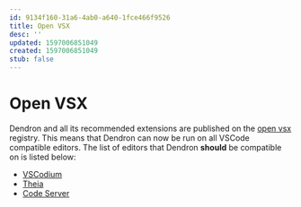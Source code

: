 ```yaml
---
id: 9134f160-31a6-4ab0-a640-1fce466f9526
title: Open VSX
desc: ''
updated: 1597006851049
created: 1597006851049
stub: false
---
```


# Open VSX

Dendron and all its recommended extensions are published on the [open vsx](https://open-vsx.org/) registry. This means that Dendron can now be run on all VSCode compatible editors. The list of editors that Dendron **should** be compatible on is listed below:

- [VSCodium](https://github.com/VSCodium/vscodium)
- [Theia](https://theia-ide.org/)
- [Code Server](https://github.com/cdr/code-server)

